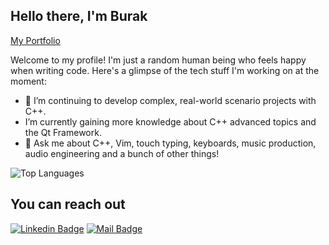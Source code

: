 ## Hello there, I'm Burak
[My Portfolio](https://burakcanakinci.netlify.app/)

Welcome to my profile! I'm just a random human being who feels happy when writing code. Here's a glimpse of the tech stuff I'm working on at the moment:

- 🔭 I’m continuing to develop complex, real-world scenario projects with C++.
- I’m currently gaining more knowledge about C++ advanced topics and the Qt Framework.
- 💬 Ask me about C++, Vim, touch typing, keyboards, music production, audio engineering and a bunch of other things!

![Top Languages](https://github-readme-stats.vercel.app/api/top-langs?username=burakcanakinci&show_icons=true&locale=en&layout=compact&theme=chartreuse-dark&hide=HTML,CSS,SCSS)











## You can reach out

[![Linkedin Badge](https://img.shields.io/badge/linkedin-%230077B5.svg?&style=for-the-badge&logo=linkedin&logoColor=white)](https://www.linkedin.com/in/burakcanakinci/)
[![Mail Badge](https://img.shields.io/badge/email-c14438?style=for-the-badge&logo=Gmail&logoColor=white&link=mailto:ayatalzaidi2000@gmail.com)](mailto:burakakinci.bca@gmail.com)


